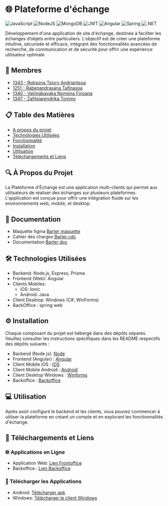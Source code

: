 # 🌐 Plateforme d'échange

![JavaScript](https://img.shields.io/badge/javascript-%23323330.svg?style=for-the-badge&logo=javascript&logoColor=%23F7DF1E)
![NodeJS](https://img.shields.io/badge/node.js-6DA55F?style=for-the-badge&logo=node.js&logoColor=white)
![MongoDB](https://img.shields.io/badge/MongoDB-%234ea94b.svg?style=for-the-badge&logo=mongodb&logoColor=white)
![JWT](https://img.shields.io/badge/JWT-black?style=for-the-badge&logo=JSON%20web%20tokens)
![Angular](https://img.shields.io/badge/Angular-0F0F11?style=for-the-badge&logo=angular&logoColor=red&textColor=red)
![Spring](https://img.shields.io/badge/Spring-6DB33F?style=for-the-badge&logo=spring&logoColor=white)
![.NET](https://img.shields.io/badge/.NET-512BD4?style=for-the-badge&logo=.net&logoColor=white)

Développement d'une application de site d'échange, destinée à faciliter les échanges d’objets entre particuliers. L'objectif est de créer une plateforme intuitive, sécurisée et efficace, intégrant des fonctionnalités avancées de recherche, de communication et de sécurité pour offrir une expérience utilisateur optimale

## 🤝 Membres 
- [1343 - Robsona Tsiory Andriantsoa](https://github.com/Lacoste27)
- [1251 - Rabenandrasana Tafinasoa](https://github.com/ace34TT)
- [1340 - Valimabavaka Nomena Finoana](https://github.com/ETU1340)
- [1347 - Zafitsiarendrika Tommy](https://github.com/890Tom)

## 📋 Table des Matières

- [A propos du projet](#-à-propos-du-projet)
- [Technologies Utilisées](#️-technologies-utilisées) 
- [Fonctionnalité](#-fonctionnalités) 
- [Installation](#️-installation) 
- [Utilisation](#-utilisation)
- [Téléchargements et Liens](#-téléchargements-et-liens)


## 🔍 À Propos du Projet

La Plateforme d'Échange est une application multi-clients qui permet aux utilisateurs de réaliser des échanges sur plusieurs plateformes. L'application est conçue pour offrir une intégration fluide sur les environnements web, mobile, et desktop.

## 📄 Documentation
- Maquette figma [Barter maquette](https://www.figma.com/design/dQIqXs9hjdUJ6KAt1sQKwS/Barter?node-id=0-1&t=y0f7QH5NUctCLExZ-0)
- Cahier des charges [Barter cdc](https://docs.google.com/document/d/1vmFbXtUXQnAPCcxVdL2BSP0HK43FUkJOwYA6BOxjmvM/edit?usp=sharing)
- Documentation [Barter doc](https://docs.google.com/document/d/1k-6ty-HGWfKNRh-Gq7UGbRAWHXOFnq13ROYtAgM41_4/edit?usp=sharing)

## 🛠️ Technologies Utilisées

- Backend: Node.js, Express, Prisma
- Frontend (Web): Angular
- Clients Mobiles:
    - iOS: Ionic
    - Android: Java
- Client Desktop: Windows (C#, WinForms)
- BackOffice : spring web


## ⚙️ Installation

Chaque composant du projet est hébergé dans des dépôts séparés. Veuillez consulter les instructions spécifiques dans les README respectifs des dépôts suivants :
- Backend (Node js): [Node](https://github.com/ace34TT/mbds-10-tpt-barter-backend)
- Frontend (Angular) : [Angular](https://github.com/ETU1340/mbdsp10-tpt-barter-frontend-Angular)
- Client Mobile iOS : [IOS](https://github.com/ace34TT/mbds-10-tpt-barter-mobile-ios)
- Client Mobile Android : [Android](https://github.com/Lacoste27/mbdsp10-tpt-barter-mobile-android)
- Client Desktop Windows : [Winforms](https://github.com/Lacoste27/mbdsp10-tpt-barter-winforms)
- Backoffice : [Backoffice](https://github.com/890Tom/mbdsp10-tpt-barter-spring-web)

## 💻 Utilisation

Après avoir configuré le backend et les clients, vous pouvez commencer à utiliser la plateforme en créant un compte et en explorant les fonctionnalités d'échange.

## 🔗 Téléchargements et Liens

### 🌐 Applications en Ligne
- Application Web: [Lien Frontoffice](https://tpt-barter-app.netlify.app)
- Backoffice : [Lien Backoffice](https://mbdsp10-tpt-barter-spring-web.onrender.com/login)

### 📱 Télécharger les Applications
- Android: [Télécharger apk](https://github.com/Lacoste27/mbdsp10-tpt-barter-1343-1251-1340-1347/releases/download/v1.1.0/barter.apk)
- Windows: [Télécharger le client Windows](https://github.com/Lacoste27/mbdsp10-tpt-barter-1343-1251-1340-1347/releases/download/v1.1.0/barter-01.zip)
